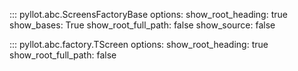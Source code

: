 <style>
.md-content__inner > h1:nth-child(1) {
  display: none;
}
</style>

::: pyllot.abc.ScreensFactoryBase
    options:
        show_root_heading: true
        show_bases: True
        show_root_full_path: false
        show_source: false

::: pyllot.abc.factory.TScreen
    options:
        show_root_heading: true
        show_root_full_path: false
